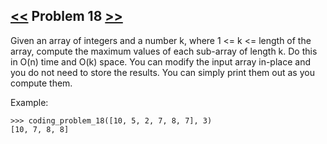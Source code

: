 ## [<<](../17) Problem 18 [>>](../19)

Given an array of integers and a number k, where 1 <= k <= length of the array, compute the maximum values of each
sub-array of length k. Do this in O(n) time and O(k) space. You can modify the input array in-place and you do not
need to store the results. You can simply print them out as you compute them.

Example:

    >>> coding_problem_18([10, 5, 2, 7, 8, 7], 3)
    [10, 7, 8, 8]
